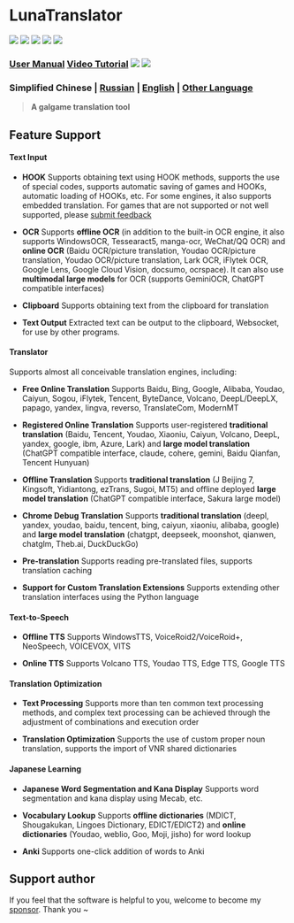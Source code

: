 # LunaTranslator

<p align="left">
    <img src="https://img.shields.io/github/license/HIllya51/LunaTranslator"> 
    <a href="https://github.com/HIllya51/LunaTranslator/releases"><img  src="https://img.shields.io/github/v/release/HIllya51/LunaTranslator?color=ffa"></a> 
    <a href="https://github.com/HIllya51/LunaTranslator/releases/latest/download/LunaTranslator.zip"  target="_blank"><img src="https://img.shields.io/badge/download_64bit-blue"/></a>  <a href="https://github.com/HIllya51/LunaTranslator/releases/latest/download/LunaTranslator_x86.zip"  target="_blank"><img src="https://img.shields.io/badge/download_32bit-blue"/></a>  <img src="https://img.shields.io/badge/OS-windows  7--11 / wine-FF0000"/>
</p>

### [User Manual](https://docs.lunatranslator.org/#/zh/)  [Video Tutorial](https://space.bilibili.com/592120404/video)  <a href="https://qm.qq.com/q/I5rr3uEpi2"><img  src="https://img.shields.io/badge/QQ Group-963119821-FF007C"></a>  <a href="https://discord.com/invite/ErtDwVeAbB"><img  src="https://img.shields.io/discord/1262692128031772733?label=Discord&logo=discord&color=FF007C"></a> 

### Simplified Chinese | [Russian](README_ru.md) | [English](README_en.md) | [Other Language](otherlang.md) 

> **A galgame translation tool**

## Feature Support

#### Text Input

- **HOOK** Supports obtaining text using HOOK methods, supports the use of special codes, supports automatic saving of games and HOOKs, automatic loading of HOOKs, etc. For some engines, it also supports embedded translation. For games that are not supported or not well supported, please [submit feedback](https://lunatranslator.org/Resource/game_support) 

- **OCR** Supports **offline OCR** (in addition to the built-in OCR engine, it also supports WindowsOCR, Tessearact5, manga-ocr, WeChat/QQ OCR) and **online OCR** (Baidu OCR/picture translation, Youdao OCR/picture translation, Youdao OCR/picture translation, Lark OCR, iFlytek OCR, Google Lens, Google Cloud Vision, docsumo, ocrspace). It can also use **multimodal large models** for OCR (supports GeminiOCR, ChatGPT compatible interfaces)

- **Clipboard** Supports obtaining text from the clipboard for translation

- **Text Output** Extracted text can be output to the clipboard, Websocket, for use by other programs.

#### Translator

Supports almost all conceivable translation engines, including:

- **Free Online Translation** Supports Baidu, Bing, Google, Alibaba, Youdao, Caiyun, Sogou, iFlytek, Tencent, ByteDance, Volcano, DeepL/DeepLX, papago, yandex, lingva, reverso, TranslateCom, ModernMT

- **Registered Online Translation** Supports user-registered **traditional translation** (Baidu, Tencent, Youdao, Xiaoniu, Caiyun, Volcano, DeepL, yandex, google, ibm, Azure, Lark) and **large model translation** (ChatGPT compatible interface, claude, cohere, gemini, Baidu Qianfan, Tencent Hunyuan)

- **Offline Translation** Supports **traditional translation** (J Beijing 7, Kingsoft, Yidiantong, ezTrans, Sugoi, MT5) and offline deployed **large model translation** (ChatGPT compatible interface, Sakura large model)

- **Chrome Debug Translation** Supports **traditional translation** (deepl, yandex, youdao, baidu, tencent, bing, caiyun, xiaoniu, alibaba, google) and **large model translation** (chatgpt, deepseek, moonshot, qianwen, chatglm, Theb.ai, DuckDuckGo)

- **Pre-translation** Supports reading pre-translated files, supports translation caching

- **Support for Custom Translation Extensions** Supports extending other translation interfaces using the Python language

#### Text-to-Speech

- **Offline TTS** Supports WindowsTTS, VoiceRoid2/VoiceRoid+, NeoSpeech, VOICEVOX, VITS

- **Online TTS** Supports Volcano TTS, Youdao TTS, Edge TTS, Google TTS

#### Translation Optimization

- **Text Processing** Supports more than ten common text processing methods, and complex text processing can be achieved through the adjustment of combinations and execution order

- **Translation Optimization** Supports the use of custom proper noun translation, supports the import of VNR shared dictionaries

#### Japanese Learning

- **Japanese Word Segmentation and Kana Display** Supports word segmentation and kana display using Mecab, etc.

- **Vocabulary Lookup** Supports **offline dictionaries** (MDICT, Shougakukan, Lingoes Dictionary, EDICT/EDICT2) and **online dictionaries** (Youdao, weblio, Goo, Moji, jisho) for word lookup

- **Anki** Supports one-click addition of words to Anki

## Support author
 
If you feel that the software is helpful to you, welcome to become my [sponsor](https://patreon.com/HIllya51). Thank you ~ 
